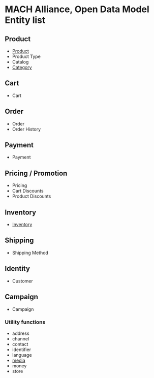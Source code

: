 # MACH Alliance, Open Data Model Entity list

## Product
- [Product](product/product.md)
- Product Type
- Catalog
- [Category](product/category.md)

## Cart
- Cart

## Order
- Order
- Order History
  
## Payment
- Payment

## Pricing / Promotion
- Pricing
- Cart Discounts
- Product Discounts

## Inventory
- [Inventory](inventory/inventory.md)

## Shipping
- Shipping Method

## Identity
- Customer

## Campaign
- Campaign

### Utility functions
- address
- channel
- contact
- identifier
- language
- [media](media.md)
- money
- store
